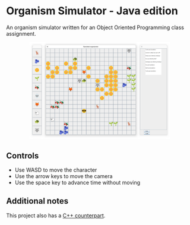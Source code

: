 # Organism Simulator - Java edition
An organism simulator written for an Object Oriented Programming class assignment.

<p align="center">
  <img src="/docs/resources/screenshot.png" width="75%">
</p>

## Controls
- Use WASD to move the character
- Use the arrow keys to move the camera 
- Use the space key to advance time without moving

## Additional notes
This project also has a [C++ counterpart](https://github.com/sajmon170/OrganismSim-CPP).

